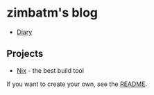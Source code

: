 # zimbatm's blog

* [Diary](diary)

## Projects

* [Nix](Nix) - the best build tool

If you want to create your own, see the [README](README.md).
